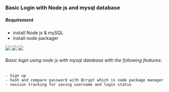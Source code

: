 
### Basic Login with Node js and mysql database

##### Requirement
- install Node js & mySQL
- install node packager



![](https://firebasestorage.googleapis.com/v0/b/basictodos.appspot.com/o/Screen%20Shot%202563-06-18%20at%2015.20.10.png?alt=media&token=e008f787-f44a-45af-b8ea-073ecc58e1c4)
![](https://firebasestorage.googleapis.com/v0/b/basictodos.appspot.com/o/Screen%20Shot%202563-06-18%20at%2015.19.43.png?alt=media&token=be375b5a-2a1f-4c95-9a32-bc77d2db260d)
![](https://firebasestorage.googleapis.com/v0/b/basictodos.appspot.com/o/Screen%20Shot%202563-06-18%20at%2015.20.30.png?alt=media&token=c2c96ff7-e1ce-41e2-8eab-e82de17560e0)

###### Basic login using node js with mysql database with the following features:
    - Sign up
    - hash and compare password with Bcrypt which is node package manager
    - session tracking for saving username and login status

